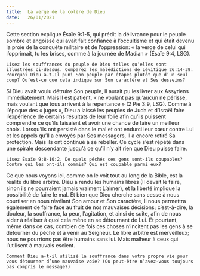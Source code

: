 ```yaml
---
title:  La verge de la colère de Dieu
date:   26/01/2021
---
```


Cette section explique Ésaïe 9:1-5, qui prédit la délivrance pour le peuple sombre et angoissé qui avait fait confiance à l’occultisme et qui était devenu la proie de la conquête militaire et de l’oppression: « la verge de celui qui l’opprimait, tu les brises, comme à la journée de Madian » (Ésaïe 9:4, LSG).

`Lisez les souffrances du peuple de Dieu telles qu’elles sont illustrées ci-dessus. Comparez les malédictions de Lévitique 26:14-39. Pourquoi Dieu a-t-Il puni Son peuple par étapes plutôt que d’un seul coup? Qu’est-ce que cela indique sur Son caractère et Ses desseins?`

Si Dieu avait voulu détruire Son peuple, Il aurait pu les livrer aux Assyriens immédiatement. Mais Il est patient, « ne voulant pas qu’aucun ne périsse, mais voulant que tous arrivent à la repentance » (2 Pie 3:9, LSG). Comme à l’époque des « juges », Dieu a laissé les peuples de Juda et d’Israël faire l’expérience de certains résultats de leur folie afin qu’ils puissent comprendre ce qu’ils faisaient et avoir une chance de faire un meilleur choix. Lorsqu’ils ont persisté dans le mal et ont endurci leur cœur contre Lui et les appels qu’Il a envoyés par Ses messagers, Il a encore retiré Sa protection. Mais ils ont continué à se rebeller. Ce cycle s’est répété dans une spirale descendante jusqu’à ce qu’il n’y ait rien que Dieu puisse faire.

`Lisez Ésaïe 9:8-10:2. De quels péchés ces gens sont-ils coupables? Contre qui les ont-ils commis? Qui est coupable parmi eux?`

Ce que nous voyons ici, comme on le voit tout au long de la Bible, est la réalité du libre arbitre. Dieu a rendu les humains libres (Il devait le faire, sinon ils ne pourraient jamais vraiment L’aimer), et la liberté implique la possibilité de faire le mal. Et bien que Dieu cherche sans cesse à nous courtiser en nous révélant Son amour et Son caractère, Il nous permettra également de faire face au fruit de nos mauvaises décisions; c’est-à-dire, la douleur, la souffrance, la peur, l’agitation, et ainsi de suite, afin de nous aider à réaliser à quoi cela mène en se détournant de Lui. Et pourtant, même dans ce cas, combien de fois ces choses n’incitent pas les gens à se détourner du péché et à venir au Seigneur. Le libre arbitre est merveilleux; nous ne pourrions pas être humains sans lui. Mais malheur à ceux qui l’utilisent à mauvais escient.

`Comment Dieu a-t-il utilisé la souffrance dans votre propre vie pour vous détourner d’une mauvaise voie? (Ou peut-être n’avez-vous toujours pas compris le message?)`